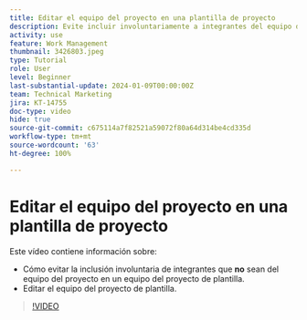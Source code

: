 ```yaml
---
title: Editar el equipo del proyecto en una plantilla de proyecto
description: Evite incluir involuntariamente a integrantes del equipo del proyecto en un equipo del proyecto de plantilla, aprenda a editar el equipo del proyecto de plantilla.
activity: use
feature: Work Management
thumbnail: 3426803.jpeg
type: Tutorial
role: User
level: Beginner
last-substantial-update: 2024-01-09T00:00:00Z
team: Technical Marketing
jira: KT-14755
doc-type: video
hide: true
source-git-commit: c675114a7f82521a59072f80a64d314be4cd335d
workflow-type: tm+mt
source-wordcount: '63'
ht-degree: 100%

---
```


# Editar el equipo del proyecto en una plantilla de proyecto

Este vídeo contiene información sobre:

* Cómo evitar la inclusión involuntaria de integrantes que **no** sean del equipo del proyecto en un equipo del proyecto de plantilla.
* Editar el equipo del proyecto de plantilla.

>[!VIDEO](https://video.tv.adobe.com/v/3426803/?quality=12&learn=on)
